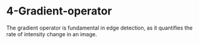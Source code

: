 # 4-Gradient-operator
The gradient operator is fundamental in edge detection, as it quantifies the rate of intensity change in an image.
